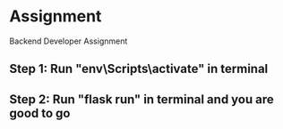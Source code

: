 # Assignment
 Backend Developer Assignment

## Step 1: Run "env\Scripts\activate" in terminal
## Step 2: Run "flask run" in terminal and you are good to go

